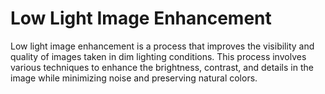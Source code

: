 # Low Light Image Enhancement
Low light image enhancement is a process that improves the visibility and quality of images taken in dim lighting conditions. This process involves various techniques to enhance the brightness, contrast, and details in the image while minimizing noise and preserving natural colors.
